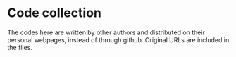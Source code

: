 # Code collection
The codes here are written by other authors and distributed on their personal webpages, instead of through github. Original URLs are included in the files.
